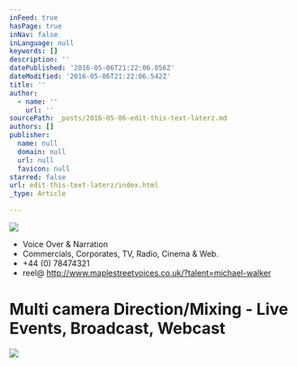 ```yaml
---
inFeed: true
hasPage: true
inNav: false
inLanguage: null
keywords: []
description: ''
datePublished: '2016-05-06T21:22:06.856Z'
dateModified: '2016-05-06T21:22:06.542Z'
title: ''
author:
  - name: ''
    url: ''
sourcePath: _posts/2016-05-06-edit-this-text-laterz.md
authors: []
publisher:
  name: null
  domain: null
  url: null
  favicon: null
starred: false
url: edit-this-text-laterz/index.html
_type: Article

---
```

![](https://s3-us-west-2.amazonaws.com/the-grid-img/p/d192338e4297aa2fee6cfc92262bb21c5363c3af.jpg)

* Voice Over & Narration
* Commercials, Corporates, TV, Radio, Cinema & Web. 
* +44 (0) 78474321
* reel@ http://www.maplestreetvoices.co.uk/?talent=michael-walker

# Multi camera Direction/Mixing - Live Events, Broadcast, Webcast
![](https://the-grid-user-content.s3-us-west-2.amazonaws.com/af7ca7a9-218b-48bd-9ffe-ba27296f7ae4.jpg)